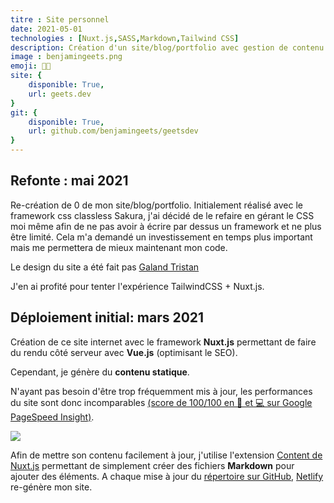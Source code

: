 ```yaml
---
titre : Site personnel
date: 2021-05-01
technologies : [Nuxt.js,SASS,Markdown,Tailwind CSS]
description: Création d'un site/blog/portfolio avec gestion de contenu sous NuxtJS.
image : benjamingeets.png
emoji: 👨‍💼
site: {
    disponible: True,
    url: geets.dev
}
git: {
    disponible: True,
    url: github.com/benjamingeets/geetsdev
}
---
```

## Refonte : mai 2021

Re-création de 0 de mon site/blog/portfolio. Initialement réalisé avec le framework css classless Sakura, j'ai décidé de le refaire en gérant le CSS moi même afin de ne pas avoir à écrire par dessus un framework et ne plus être limité. Cela m'a demandé un investissement en temps plus important mais me permettera de mieux maintenant mon code.

Le design du site a été fait pas [Galand Tristan](https://galandtristan.be)

J'en ai profité pour tenter l'expérience TailwindCSS + Nuxt.js. 

## Déploiement initial: mars 2021

Création de ce site internet avec le framework **Nuxt.js** permettant de faire du rendu côté serveur avec **Vue.js** (optimisant le SEO). 

Cependant, je génère du **contenu statique**. 

N'ayant pas besoin d'être trop fréquemment mis à jour, les performances du site sont donc incomparables [(score de 100/100 en 📱 et 💻 sur Google PageSpeed Insight)](https://developers.google.com/speed/pagespeed/insights/?hl=fr&url=https%3A%2F%2Fgeets.dev%2F).

![](/img/portfolio/media/google_score.png)

Afin de mettre son contenu facilement à jour, j'utilise l'extension [Content de Nuxt.js](https://content.nuxtjs.org/fr/) permettant de simplement créer des fichiers **Markdown** pour ajouter des éléments. A chaque mise à jour du [répertoire sur GitHub](https://github.com/benjamingeets/benjamingeets), [Netlify](https://netlify.com) re-génère mon site.


